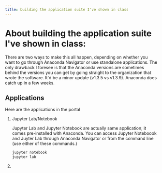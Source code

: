 ```yaml
---
title: building the application suite I've shown in class
---
```



# About building the application suite I've shown in class:

There are two ways to make this all happen, depending on whether you want to go through Anaconda Navigator or use standalone applications. The only drawback I foresee is that the Anaconda versions are sometimes behind the versions you can get by going straight to the organization that wrote the software. It'd be a minor update (v1.3.5 vs v1.3.9). Anaconda does catch up in a few weeks. 

## Applications

Here are the applications in the portal 

1. Jupyter Lab/Notebook

    Jupyter Lab and Jupyter Notebook are actually same application; it comes pre-installed with Anaconda. You can access Jupyter Noteboook and Juyter Lab through Anaconda Navigator or from the command line (use either of these commands.) 

      ```bash
      jupyter notebook
      jupyter lab
      ```

1. 



